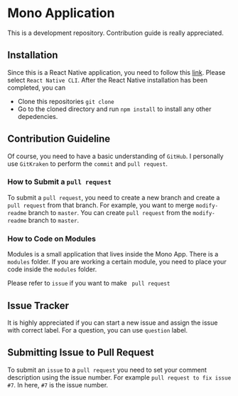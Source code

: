 # Mono Application
This is a development repository. Contribution guide is really appreciated.

## Installation
Since this is a React Native application, you need to follow this [link](https://facebook.github.io/react-native/docs/getting-started). Please select `React Native CLI`. After the React Native installation has been completed, you can

- Clone this repositories `git clone`
- Go to the cloned directory and run `npm install` to install any other depedencies.

## Contribution Guideline
Of course, you need to have a basic understanding of `GitHub`. I personally use `GitKraken` to perform the `commit` and `pull request`. 

### How to Submit a `pull request`
To submit a `pull request`, you need to create a new branch and create a `pull request` from that branch. For example, you want to merge `modify-readme` branch to `master`. You can create `pull request` from the `modify-readme` branch to `master`.

### How to Code on Modules
Modules is a small application that lives inside the Mono App. There is a `modules` folder. If you are working a certain module, you need to place your code inside the `modules` folder.

Please refer to `issue` if you want to make ` pull request`

## Issue Tracker
It is highly appreciated if you can start a new issue and assign the issue with correct label. For a question, you can use `question` label.
  
## Submitting Issue to Pull Request
To submit an `issue` to a `pull request` you need to set your comment description using the issue number. For example `pull request to fix issue #7`. In here, `#7` is the issue number.